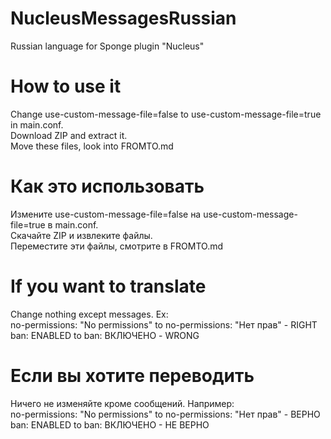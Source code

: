 # NucleusMessagesRussian
Russian language for Sponge plugin "Nucleus"

# How to use it
Change use-custom-message-file=false to use-custom-message-file=true in main.conf.\
Download ZIP and extract it.\
Move these files, look into FROMTO.md

# Как это использовать
Измените use-custom-message-file=false на use-custom-message-file=true в main.conf.\
Скачайте ZIP и извлеките файлы.\
Переместите эти файлы, смотрите в FROMTO.md


# If you want to translate
Change nothing except messages. Ex:\
no-permissions: "No permissions" to no-permissions: "Нет прав" - RIGHT\
ban: ENABLED to ban: ВКЛЮЧЕНО - WRONG

# Если вы хотите переводить
Ничего не изменяйте кроме сообщений. Например:\
no-permissions: "No permissions" to no-permissions: "Нет прав" - ВЕРНО\
ban: ENABLED to ban: ВКЛЮЧЕНО - НЕ ВЕРНО
